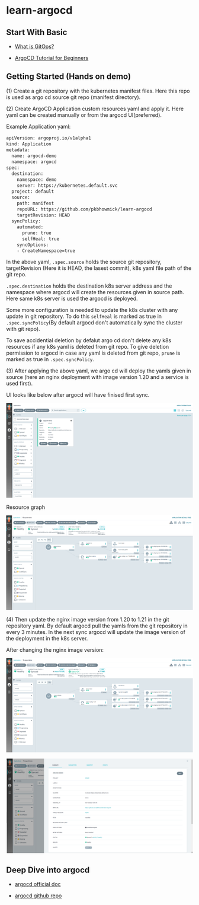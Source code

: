 # learn-argocd

## Start With Basic

- [What is GitOps?](https://www.youtube.com/watch?v=f5EpcWp0THw)

- [ArgoCD Tutorial for Beginners](https://www.youtube.com/watch?v=MeU5_k9ssrs)

## Getting Started (Hands on demo)

(1) Create a git repository with the kubernetes manifest files. Here this repo is used as argo cd source git repo (manifest directory).

(2) Create ArgoCD Application custom resources yaml and apply it. Here yaml can be created manually or from the argocd UI(preferred).

Example Application yaml:

```
apiVersion: argoproj.io/v1alpha1
kind: Application
metadata:
  name: argocd-demo
  namespace: argocd
spec:
  destination:
    namespace: demo
    server: https://kubernetes.default.svc
  project: default
  source:
    path: manifest
    repoURL: https://github.com/pkbhowmick/learn-argocd
    targetRevision: HEAD
  syncPolicy:
    automated:
      prune: true
      selfHeal: true
    syncOptions:
    - CreateNamespace=true
```

In the above yaml, `.spec.source` holds the source git repository, targetRevision (Here it is HEAD, the lasest commit), k8s yaml file path of the git repo.

`.spec.destination` holds the destination k8s server address and the namespace where argocd will create the resources given in source path. Here same k8s server is used the argocd is deployed.

Some more configuration is needed to update the k8s cluster with any update in git repository. To do this `selfHeal` is marked as true in `.spec.syncPolicy`(By default argocd don't automatically sync the cluster with git repo).

To save accidential deletion by defalut argo cd don't delete any k8s resources if any k8s yaml is deleted from git repo. To give deletion permission to argocd in case any yaml is deleted from git repo, `prune` is marked as true in `.spec.syncPolicy`.


(3) After applying the above yaml, we argo cd will deploy the yamls given in source (here an nginx deployment with image version 1.20 and a service is used first).

UI looks like below after argocd will have finised first sync.

![argo cd ui](./static/argocd-1.png)


Resource graph

![resource graph](./static/argocd-2.png)

(4) Then update the nginx image version from 1.20 to 1.21 in the git repository yaml. By default argocd pull the yamls from the git repository in every 3 minutes. In the next sync argocd will update the image version of the deployment in the k8s server.

After changing the nginx image version:

![Ui after resync](./static/argocd-3.png)

![image version](./static/argocd-4.png)

## Deep Dive into argocd 

- [argocd official doc](https://argo-cd.readthedocs.io/en/stable/)

- [argocd github repo](https://github.com/argoproj/argo-cd)
